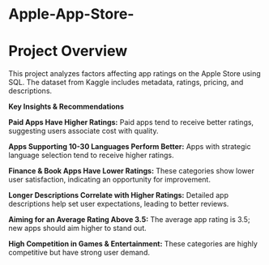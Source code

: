 # Apple-App-Store-
# Project Overview

This project analyzes factors affecting app ratings on the Apple Store using SQL. The dataset from Kaggle includes metadata, ratings, pricing, and descriptions.

**Key Insights & Recommendations**

**Paid Apps Have Higher Ratings:** 
Paid apps tend to receive better ratings, suggesting users associate cost with quality.

**Apps Supporting 10-30 Languages Perform Better:**
Apps with strategic language selection tend to receive higher ratings.

**Finance & Book Apps Have Lower Ratings:**
These categories show lower user satisfaction, indicating an opportunity for improvement.

**Longer Descriptions Correlate with Higher Ratings:**
Detailed app descriptions help set user expectations, leading to better reviews.

**Aiming for an Average Rating Above 3.5:**
The average app rating is 3.5; new apps should aim higher to stand out.

**High Competition in Games & Entertainment:**
These categories are highly competitive but have strong user demand.


